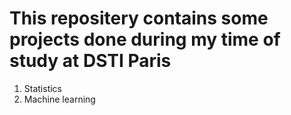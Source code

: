 # This repositery contains some projects done during my time of study at DSTI Paris

1) Statistics
2) Machine learning
